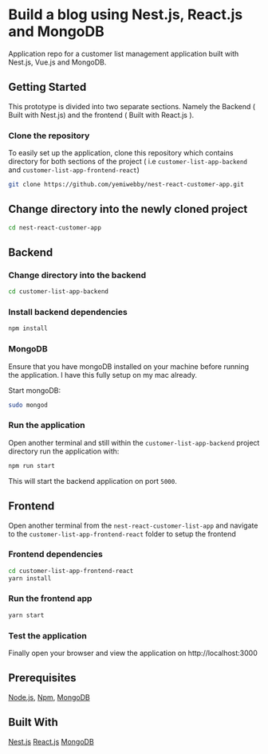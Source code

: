 # Build a blog using Nest.js, React.js and MongoDB

Application repo for a customer list management application built with Nest.js, Vue.js and MongoDB.

## Getting Started
This prototype is divided into two separate sections. Namely the Backend ( Built with Nest.js) and the frontend
( Built with React.js ).

### Clone the repository
To easily set up the application, clone this repository which contains directory for both sections of the project ( i.e `customer-list-app-backend` and `customer-list-app-frontend-react`)

```bash
git clone https://github.com/yemiwebby/nest-react-customer-app.git
```

## Change directory into the newly cloned project
```bash
cd nest-react-customer-app
```

## Backend
### Change directory into the backend
```bash
cd customer-list-app-backend
```

### Install backend dependencies

```bash
npm install
```

### MongoDB
Ensure that you have mongoDB installed on your machine before running the application. I have this fully setup on my mac already.

Start mongoDB:

```bash
sudo mongod
```

### Run the application
Open another terminal and still within the `customer-list-app-backend` project directory run the application with:

```bash
npm run start
```

This will start the backend application on port `5000`.

## Frontend
Open another terminal from the `nest-react-customer-list-app` and navigate to the `customer-list-app-frontend-react` folder to setup the frontend

### Frontend dependencies
```bash
cd customer-list-app-frontend-react
yarn install
```

### Run the frontend app

```bash
yarn start
```

### Test the application
Finally open your browser and view the application on http://localhost:3000

## Prerequisites
 [Node.js](https://nodejs.org/en/), [Npm](https://www.npmjs.com/), [MongoDB](https://docs.mongodb.com/v3.2/installation/)

## Built With
[Nest.js](https://nestjs.com/)
[React.js](https://reactjs.org/)
[MongoDB]() 